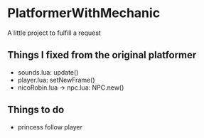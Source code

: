 # PlatformerWithMechanic
A little project to fulfill a request

## Things I fixed from the original platformer
* sounds.lua: update()
* player.lua: setNewFrame()
* nicoRobin.lua -> npc.lua: NPC.new()

## Things to do
* princess follow player